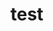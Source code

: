 <!DOCTYPE html>
<html>
<style>
mark{
  position:sticky;
  top: 0;
}
</style>
  
  <h1>test</h1>
</html>

